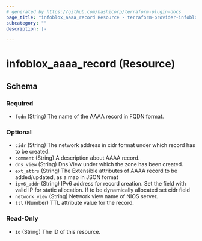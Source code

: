 ```yaml
---
# generated by https://github.com/hashicorp/terraform-plugin-docs
page_title: "infoblox_aaaa_record Resource - terraform-provider-infoblox"
subcategory: ""
description: |-
  
---
```


# infoblox_aaaa_record (Resource)





<!-- schema generated by tfplugindocs -->
## Schema

### Required

- `fqdn` (String) The name of the AAAA record in FQDN format.

### Optional

- `cidr` (String) The network address in cidr format under which record has to be created.
- `comment` (String) A description about AAAA record.
- `dns_view` (String) Dns View under which the zone has been created.
- `ext_attrs` (String) The Extensible attributes of AAAA record to be added/updated, as a map in JSON format
- `ipv6_addr` (String) IPv6 address for record creation. Set the field with valid IP for static allocation. If to be dynamically allocated set cidr field
- `network_view` (String) Network view name of NIOS server.
- `ttl` (Number) TTL attribute value for the record.

### Read-Only

- `id` (String) The ID of this resource.


